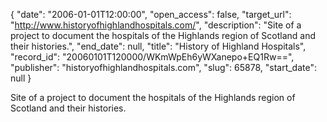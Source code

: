 {
  "date": "2006-01-01T12:00:00", 
  "open_access": false, 
  "target_url": "http://www.historyofhighlandhospitals.com/", 
  "description": "Site of a project to document the hospitals of the Highlands region of Scotland and their histories.", 
  "end_date": null, 
  "title": "History of Highland Hospitals", 
  "record_id": "20060101T120000/WKmWpEh6yWXanepo+EQ1Rw==", 
  "publisher": "historyofhighlandhospitals.com", 
  "slug": 65878, 
  "start_date": null
}

Site of a project to document the hospitals of the Highlands region of Scotland and their histories.